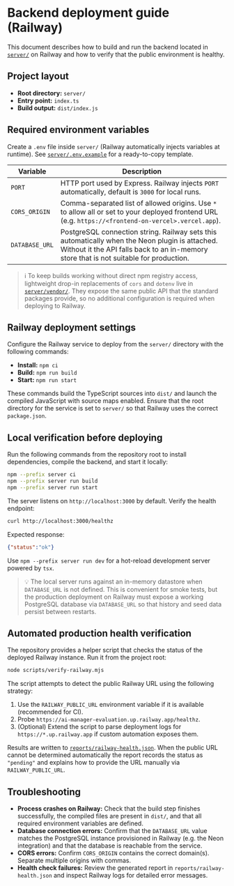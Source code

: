 # Backend deployment guide (Railway)

This document describes how to build and run the backend located in [`server/`](server/) on Railway and how to verify that the public environment is healthy.

## Project layout

- **Root directory:** `server/`
- **Entry point:** `index.ts`
- **Build output:** `dist/index.js`

## Required environment variables

Create a `.env` file inside `server/` (Railway automatically injects variables at runtime). See [`server/.env.example`](server/.env.example) for a ready-to-copy template.

| Variable | Description |
| --- | --- |
| `PORT` | HTTP port used by Express. Railway injects `PORT` automatically, default is `3000` for local runs. |
| `CORS_ORIGIN` | Comma-separated list of allowed origins. Use `*` to allow all or set to your deployed frontend URL (e.g. `https://<frontend-on-vercel>.vercel.app`). |
| `DATABASE_URL` | PostgreSQL connection string. Railway sets this automatically when the Neon plugin is attached. Without it the API falls back to an in-memory store that is not suitable for production. |

> ℹ️  To keep builds working without direct npm registry access, lightweight drop-in replacements of `cors` and `dotenv` live in [`server/vendor/`](server/vendor/). They expose the same public API that the standard packages provide, so no additional configuration is required when deploying to Railway.

## Railway deployment settings

Configure the Railway service to deploy from the `server/` directory with the following commands:

- **Install:** `npm ci`
- **Build:** `npm run build`
- **Start:** `npm run start`

These commands build the TypeScript sources into `dist/` and launch the compiled JavaScript with source maps enabled. Ensure that the root directory for the service is set to `server/` so that Railway uses the correct `package.json`.

## Local verification before deploying

Run the following commands from the repository root to install dependencies, compile the backend, and start it locally:

```bash
npm --prefix server ci
npm --prefix server run build
npm --prefix server run start
```

The server listens on `http://localhost:3000` by default. Verify the health endpoint:

```bash
curl http://localhost:3000/healthz
```

Expected response:

```json
{"status":"ok"}
```

Use `npm --prefix server run dev` for a hot-reload development server powered by `tsx`.

> 💡  The local server runs against an in-memory datastore when `DATABASE_URL` is not defined. This is convenient for smoke tests, but the production deployment on Railway must expose a working PostgreSQL database via `DATABASE_URL` so that history and seed data persist between restarts.

## Automated production health verification

The repository provides a helper script that checks the status of the deployed Railway instance. Run it from the project root:

```bash
node scripts/verify-railway.mjs
```

The script attempts to detect the public Railway URL using the following strategy:

1. Use the `RAILWAY_PUBLIC_URL` environment variable if it is available (recommended for CI).
2. Probe `https://ai-manager-evaluation.up.railway.app/healthz`.
3. (Optional) Extend the script to parse deployment logs for `https://*.up.railway.app` if custom automation exposes them.

Results are written to [`reports/railway-health.json`](reports/railway-health.json). When the public URL cannot be determined automatically the report records the status as `"pending"` and explains how to provide the URL manually via `RAILWAY_PUBLIC_URL`.

## Troubleshooting

- **Process crashes on Railway:** Check that the build step finishes successfully, the compiled files are present in `dist/`, and that all required environment variables are defined.
- **Database connection errors:** Confirm that the `DATABASE_URL` value matches the PostgreSQL instance provisioned in Railway (e.g. the Neon integration) and that the database is reachable from the service.
- **CORS errors:** Confirm `CORS_ORIGIN` contains the correct domain(s). Separate multiple origins with commas.
- **Health check failures:** Review the generated report in `reports/railway-health.json` and inspect Railway logs for detailed error messages.
